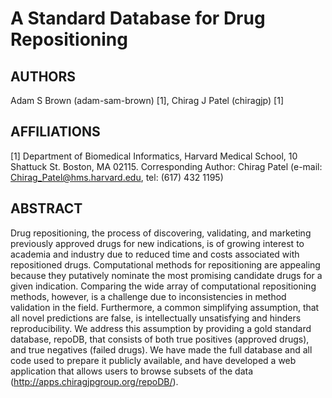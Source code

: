 # A Standard Database for Drug Repositioning

## AUTHORS
Adam S Brown (adam-sam-brown) [1], Chirag J Patel (chiragjp) [1]

## AFFILIATIONS
[1] Department of Biomedical Informatics, Harvard Medical School, 10 Shattuck St. Boston, MA 02115.
Corresponding Author: Chirag Patel (e-mail: Chirag_Patel@hms.harvard.edu, tel: (617) 432 1195)

## ABSTRACT
Drug repositioning, the process of discovering, validating, and marketing previously approved drugs for new indications, is of growing interest to academia and industry due to reduced time and costs associated with repositioned drugs. Computational methods for repositioning are appealing because they putatively nominate the most promising candidate drugs for a given indication. Comparing the wide array of computational repositioning methods, however, is a challenge due to inconsistencies in method validation in the field. Furthermore, a common simplifying assumption, that all novel predictions are false, is intellectually unsatisfying and hinders reproducibility. We address this assumption by providing a gold standard database, repoDB, that consists of both true positives (approved drugs), and true negatives (failed drugs). We have made the full database and all code used to prepare it publicly available, and have developed a web application that allows users to browse subsets of the data (http://apps.chiragjpgroup.org/repoDB/).
